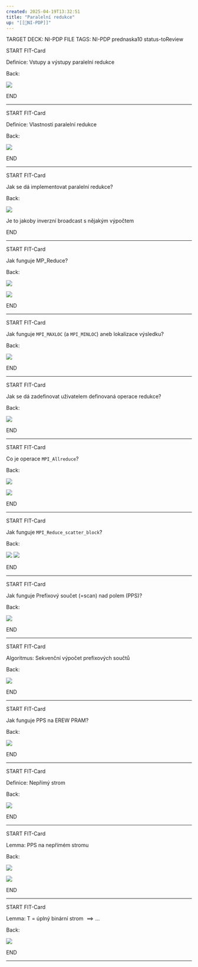 ```yaml
---
created: 2025-04-19T13:32:51
title: "Paralelní redukce"
up: "[[📖NI-PDP]]"
---
```


TARGET DECK: NI-PDP
FILE TAGS: NI-PDP prednaska10 status-toReview


START
FIT-Card

Definice: Vstupy a výstupy paralelní redukce

Back:

![](../../Assets/Pasted%20image%2020250419133342.png)

END

---


START
FIT-Card

Definice: Vlastnosti paralelní redukce

Back:

![](../../Assets/Pasted%20image%2020250419133358.png)

END

---


START
FIT-Card

Jak se dá implementovat paralelní redukce?

Back:

![](../../Assets/Pasted%20image%2020250419133417.png)

Je to jakoby inverzní broadcast s nějakým výpočtem

END

---


START
FIT-Card

Jak funguje MP_Reduce?

Back:

![](../../Assets/Pasted%20image%2020250419133437.png)

<!-- ExampleStart -->
![](../../Assets/Pasted%20image%2020250419133508.png)
<!-- ExampleEnd -->

END

---



START
FIT-Card

Jak funguje `MPI_MAXLOC` (a `MPI_MINLOC`) aneb lokalizace výsledku?

Back:

![](../../Assets/Pasted%20image%2020250419133546.png)

END

---


START
FIT-Card

Jak se dá zadefinovat uživatelem definovaná operace redukce?

Back:

![](../../Assets/Pasted%20image%2020250419133653.png)

END

---


START
FIT-Card

Co je operace `MPI_Allreduce`?

Back:

![](../../Assets/Pasted%20image%2020250419133756.png)

<!-- ExampleStart -->
![](../../Assets/Pasted%20image%2020250419133808.png)
<!-- ExampleEnd -->


END

---


START
FIT-Card

Jak funguje `MPI_Reduce_scatter_block`?

Back:

![](../../Assets/Pasted%20image%2020250419133829.png)
![](../../Assets/Pasted%20image%2020250419133840.png)

END

---


START
FIT-Card

Jak funguje Prefixový součet (=scan) nad polem (PPS)?

Back:

![](../../Assets/Pasted%20image%2020250419133907.png)

END

---


START
FIT-Card

Algoritmus: Sekvenční výpočet prefixových součtů

Back:

![](../../Assets/Pasted%20image%2020250419133925.png)

END

---


START
FIT-Card

Jak funguje PPS na EREW PRAM?

Back:

![](../../Assets/Pasted%20image%2020250419133941.png)

END

---


START
FIT-Card

Definice: Nepřímý strom

Back:

![](../../Assets/Pasted%20image%2020250419133955.png)

END

---


START
FIT-Card

Lemma: PPS na nepřímém stromu

Back:

![](../../Assets/Pasted%20image%2020250419134010.png)

<!-- ExampleStart -->
![](../../Assets/Pasted%20image%2020250419134058.png)
<!-- ExampleEnd -->


END

---


START
FIT-Card

Lemma: T = úplný binární strom $\implies \dots$

Back:

![](../../Assets/Pasted%20image%2020250419134042.png)

END

---

